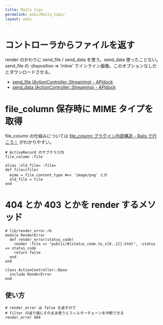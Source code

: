 ```yaml
---
title: Rails tips
permalink: wiki/Rails_tips/
layout: wiki
---
```


コントローラからファイルを返す
==============================

render のかわりに send\_file / send\_data を使う。send\_data
使ったことない。 send\_file の :disposition =\> 'inline'
でインライン画像。このオプションなしだとダウンロードさせる。

-   [send\_file (ActionController::Streaming) -
    APIdock](http://apidock.com/rails/ActionController/Streaming/send_file)
-   [send\_data (ActionController::Streaming) -
    APIdock](http://apidock.com/rails/ActionController/Streaming/send_data)

file\_column 保存時に MIME タイプを取得
=======================================

file\_column の仕組みについては [file\_column プラグイン内部構造 - Rails
で行こう！](http://d.hatena.ne.jp/elm200/20070730/1185776933)
がわかりやすい。

``` {.ruby}
# ActiveRecord のサブクラス内
file_column :file

alias :old_file= :file=
def file=(file)
  mime = file.content_type #=> 'image/png' とか
  old_file = file
end
```

404 とか 403 とかを render するメソッド
=======================================

``` {.ruby}
# lib/render_error.rb
module RenderError
  def render_error(status_code)
    render :file => "public/#{status_code.to_s[0..2]}.html", :status => status_code
    return false
  end
end

class ActionController::Base
  include RenderError
end
```

使い方
------

``` {.ruby}
# render_error は false を返すので
# filter の返り値にそのまま使うとフィルターチェーンを中断できる
render_error 404
```
